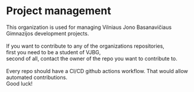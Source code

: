 # Project management

This organization is used for managing Vilniaus Jono Basanavičiaus Gimnazijos development projects.
</br>
</br>
If you want to contribute to any of the organizations repositories,</br>
first you need to be a student of VJBG,</br>
second of all, contact the owner of the repo you want to contribute to.
</br>
</br>
Every repo should have a CI/CD github actions workflow.
That would allow automated contributions.
</br>
Good luck!
